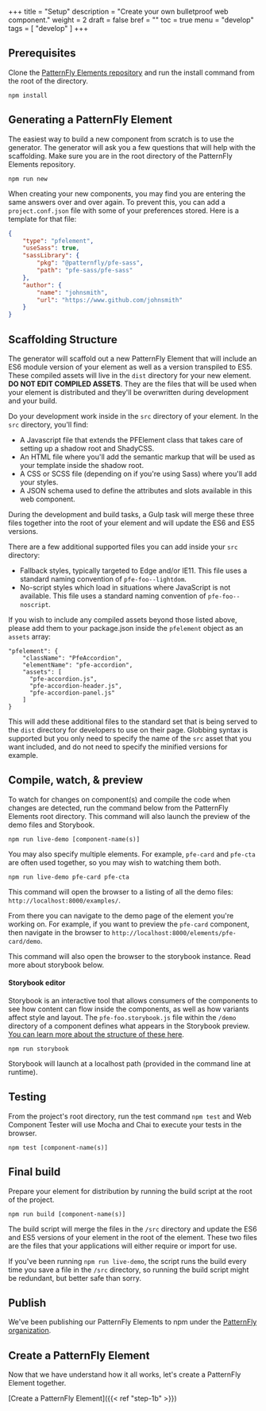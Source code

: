 +++
title = "Setup"
description = "Create your own bulletproof web component."
weight = 2
draft = false
bref = ""
toc = true
menu = "develop"
tags = [ "develop" ]
+++

## Prerequisites

Clone the [PatternFly Elements repository](https://github.com/patternfly/patternfly-elements) and run the install command from the root of the directory.

```
npm install
```

## Generating a PatternFly Element

The easiest way to build a new component from scratch is to use the generator. The generator will ask you a few questions that will help with the scaffolding. Make sure you are in the root directory of the PatternFly Elements repository.

```
npm run new
```

When creating your new components, you may find you are entering the same answers over and over again.  To prevent this, you can add a `project.conf.json` file with some of your preferences stored.  Here is a template for that file:

```json
{
    "type": "pfelement",
    "useSass": true,
    "sassLibrary": {        
        "pkg": "@patternfly/pfe-sass",
        "path": "pfe-sass/pfe-sass"
    },
    "author": {
        "name": "johnsmith",
        "url": "https://www.github.com/johnsmith"
    }
}
```

## Scaffolding Structure

The generator will scaffold out a new PatternFly Element that will include an ES6 module version of your element as well as a version transpiled to ES5. These compiled assets will live in the `dist` directory for your new element. **DO NOT EDIT COMPILED ASSETS**. They are the files that will be used when your element is distributed and they'll be overwritten during development and your build.

Do your development work inside in the `src` directory of your element. In the `src` directory, you'll find:

- A Javascript file that extends the PFElement class that takes care of setting up a shadow root and ShadyCSS.
- An HTML file where you'll add the semantic markup that will be used as your template inside the shadow root.
- A CSS or SCSS file (depending on if you're using Sass) where you'll add your styles.
- A JSON schema used to define the attributes and slots available in this web component.

During the development and build tasks, a Gulp task will merge these three files together into the root of your element and will update the ES6 and ES5 versions.

There are a few additional supported files you can add inside your `src` directory:

- Fallback styles, typically targeted to Edge and/or IE11. This file uses a standard naming convention of `pfe-foo--lightdom`.
- No-script styles which load in situations where JavaScript is not available.  This file uses a standard naming convention of `pfe-foo--noscript`.

If you wish to include any compiled assets beyond those listed above, please add them to your package.json inside the `pfelement` object as an `assets` array:

```
"pfelement": {
    "className": "PfeAccordion",
    "elementName": "pfe-accordion",
    "assets": [
      "pfe-accordion.js",
      "pfe-accordion-header.js",
      "pfe-accordion-panel.js"
    ]
}
```

This will add these additional files to the standard set that is being served to the `dist` directory for developers to use on their page.  Globbing syntax is supported but you only need to specify the name of the `src` asset that you want included, and do not need to specify the minified versions for example.

## Compile, watch, & preview

To watch for changes on component(s) and compile the code when changes are detected, run the command below from the PatternFly Elements root directory. This command will also launch the preview of the demo files and Storybook.

```
npm run live-demo [component-name(s)]
```

You may also specify multiple elements.  For example, `pfe-card` and `pfe-cta` are often used together, so you may wish to watching them both.

```
npm run live-demo pfe-card pfe-cta
```

This command will open the browser to a listing of all the demo files: `http://localhost:8000/examples/`.

From there you can navigate to the demo page of the element you're working on. For example, if you want to preview the `pfe-card` component, then navigate in the browser to `http://localhost:8000/elements/pfe-card/demo`.

This command will also open the browser to the storybook instance.  Read more about storybook below.

#### Storybook editor

Storybook is an interactive tool that allows consumers of the components to see how content can flow inside the components, as well as how variants affect style and layout. The `pfe-foo.storybook.js` file within the `/demo` directory of a component defines what appears in the Storybook preview. [You can learn more about the structure of these here](https://storybook.js.org/docs/basics/writing-stories/).

```
npm run storybook
```

Storybook will launch at a localhost path (provided in the command line at runtime).

## Testing

From the project's root directory, run the test command `npm test` and Web Component Tester will use Mocha and Chai to execute your tests in the browser.

```
npm test [component-name(s)]
```

## Final build

Prepare your element for distribution by running the build script at the root of the project. 

```
npm run build [component-name(s)]
```

The build script will merge the files in the `/src` directory and update the ES6 and ES5 versions of your element in the root of the element. These two files are the files that your applications will either require or import for use.

If you've been running `npm run live-demo`, the script runs the build every time you save a file in the `/src` directory, so running the build script might be redundant, but better safe than sorry.

## Publish

We've been publishing our PatternFly Elements to npm under the [PatternFly organization](https://www.npmjs.com/org/patternfly).

## Create a PatternFly Element

Now that we have understand how it all works, let's create a PatternFly Element together.

[Create a PatternFly Element]({{< ref "step-1b" >}})

